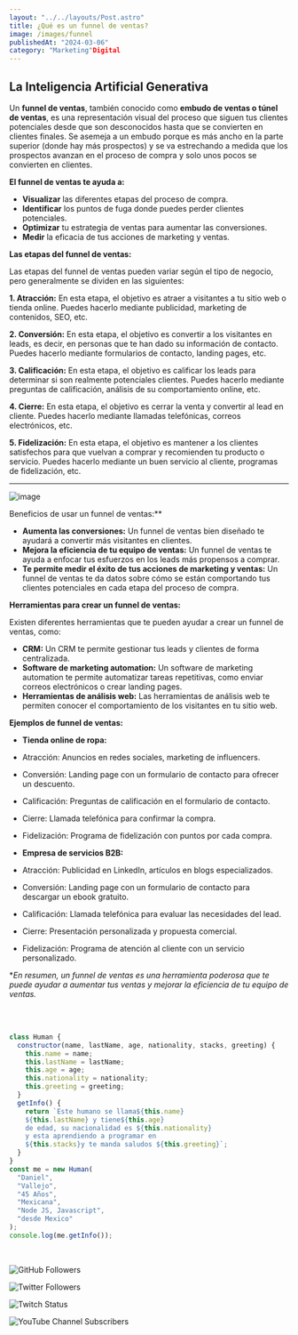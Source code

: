 ```yaml
---
layout: "../../layouts/Post.astro"
title: ¿Qué es un funnel de ventas?
image: /images/funnel
publishedAt: "2024-03-06"
category: "Marketing"Digital
---
```


## La Inteligencia Artificial Generativa

Un **funnel de ventas**, también conocido como **embudo de ventas o túnel de ventas**, es una representación visual del proceso que siguen tus clientes potenciales desde que son desconocidos hasta que se convierten en clientes finales. Se asemeja a un embudo porque es más ancho en la parte superior (donde hay más prospectos) y se va estrechando a medida que los prospectos avanzan en el proceso de compra y solo unos pocos se convierten en clientes.

**El funnel de ventas te ayuda a:**

- **Visualizar** las diferentes etapas del proceso de compra.
- **Identificar** los puntos de fuga donde puedes perder clientes potenciales.
- **Optimizar** tu estrategia de ventas para aumentar las conversiones.
- **Medir** la eficacia de tus acciones de marketing y ventas.

**Las etapas del funnel de ventas:**

Las etapas del funnel de ventas pueden variar según el tipo de negocio, pero generalmente se dividen en las siguientes:

**1. Atracción:** En esta etapa, el objetivo es atraer a visitantes a tu sitio web o tienda online. Puedes hacerlo mediante publicidad, marketing de contenidos, SEO, etc.

**2. Conversión:** En esta etapa, el objetivo es convertir a los visitantes en leads, es decir, en personas que te han dado su información de contacto. Puedes hacerlo mediante formularios de contacto, landing pages, etc.

**3. Calificación:** En esta etapa, el objetivo es calificar los leads para determinar si son realmente potenciales clientes. Puedes hacerlo mediante preguntas de calificación, análisis de su comportamiento online, etc.

**4. Cierre:** En esta etapa, el objetivo es cerrar la venta y convertir al lead en cliente. Puedes hacerlo mediante llamadas telefónicas, correos electrónicos, etc.

**5. Fidelización:** En esta etapa, el objetivo es mantener a los clientes satisfechos para que vuelvan a comprar y recomienden tu producto o servicio. Puedes hacerlo mediante un buen servicio al cliente, programas de fidelización, etc.

---

![image](https://res.cloudinary.com/dj0dedvu0/image/upload/v1709768509/fv.jpg)

Beneficios de usar un funnel de ventas:\*\*

- **Aumenta las conversiones:** Un funnel de ventas bien diseñado te ayudará a convertir más visitantes en clientes.
- **Mejora la eficiencia de tu equipo de ventas:** Un funnel de ventas te ayuda a enfocar tus esfuerzos en los leads más propensos a comprar.
- **Te permite medir el éxito de tus acciones de marketing y ventas:** Un funnel de ventas te da datos sobre cómo se están comportando tus clientes potenciales en cada etapa del proceso de compra.

**Herramientas para crear un funnel de ventas:**

Existen diferentes herramientas que te pueden ayudar a crear un funnel de ventas, como:

- **CRM:** Un CRM te permite gestionar tus leads y clientes de forma centralizada.
- **Software de marketing automation:** Un software de marketing automation te permite automatizar tareas repetitivas, como enviar correos electrónicos o crear landing pages.
- **Herramientas de análisis web:** Las herramientas de análisis web te permiten conocer el comportamiento de los visitantes en tu sitio web.

**Ejemplos de funnel de ventas:**

- **Tienda online de ropa:**

- Atracción: Anuncios en redes sociales, marketing de influencers.
- Conversión: Landing page con un formulario de contacto para ofrecer un descuento.
- Calificación: Preguntas de calificación en el formulario de contacto.
- Cierre: Llamada telefónica para confirmar la compra.
- Fidelización: Programa de fidelización con puntos por cada compra.

- **Empresa de servicios B2B:**

- Atracción: Publicidad en LinkedIn, artículos en blogs especializados.
- Conversión: Landing page con un formulario de contacto para descargar un ebook gratuito.
- Calificación: Llamada telefónica para evaluar las necesidades del lead.
- Cierre: Presentación personalizada y propuesta comercial.
- Fidelización: Programa de atención al cliente con un servicio personalizado.

\*_En resumen, un funnel de ventas es una herramienta poderosa que te puede ayudar a aumentar tus ventas y mejorar la eficiencia de tu equipo de ventas._

<br>

<br/>

```js
class Human {
  constructor(name, lastName, age, nationality, stacks, greeting) {
    this.name = name;
    this.lastName = lastName;
    this.age = age;
    this.nationality = nationality;
    this.greeting = greeting;
  }
  getInfo() {
    return `Este humano se llama${this.name}
    ${this.lastName} y tiene${this.age}
    de edad, su nacionalidad es ${this.nationality}
    y esta aprendiendo a programar en 
    ${this.stacks}y te manda saludos ${this.greeting}`;
  }
}
const me = new Human(
  "Daniel",
  "Vallejo",
  "45 Años",
  "Mexicana",
  "Node JS, Javascript",
  "desde Mexico"
);
console.log(me.getInfo());
```

<br/>

![GitHub Followers](https://img.shields.io/github/followers/DanyVeneno?style=social)

![Twitter Followers](https://img.shields.io/twitter/follow/venenodigital?style=social)

![Twitch Status](https://img.shields.io/twitch/status/yehiibhii?style=social)

![YouTube Channel Subscribers](https://img.shields.io/youtube/channel/subscribers/UC8UhdMAKJX56O2PY8kzBIlw?style=social)

